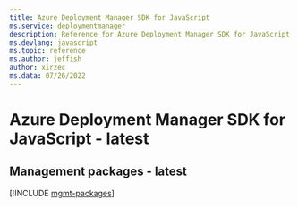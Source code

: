 ```yaml
---
title: Azure Deployment Manager SDK for JavaScript
ms.service: deploymentmanager
description: Reference for Azure Deployment Manager SDK for JavaScript
ms.devlang: javascript
ms.topic: reference
ms.author: jeffish
author: xirzec
ms.data: 07/26/2022
---
```

# Azure Deployment Manager SDK for JavaScript - latest

## Management packages - latest
[!INCLUDE [mgmt-packages](deployment-manager-mgmt-index.md)]